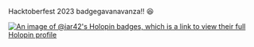 Hacktoberfest 2023 badgegavanavanza!! 😆

[![An image of @iar42's Holopin badges, which is a link to view their full Holopin profile](https://holopin.me/iar42)](https://holopin.io/@iar42)

<!--
**iar42/iar42** is a ✨ _special_ ✨ repository because its `README.md` (this file) appears on your GitHub profile.

Here are some ideas to get you started:

- 🔭 I’m currently working on ...
- 🌱 I’m currently learning ...
- 👯 I’m looking to collaborate on ...
- 🤔 I’m looking for help with ...
- 💬 Ask me about ...
- 📫 How to reach me: ...
- 😄 Pronouns: ...
- ⚡ Fun fact: ...
-->

